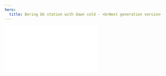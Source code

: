 ```yaml
---
hero:
  title: Boring bb station with dawn cold - <b>Next generation version</b>
---
```


<embed src="../../README.md"></embed>
